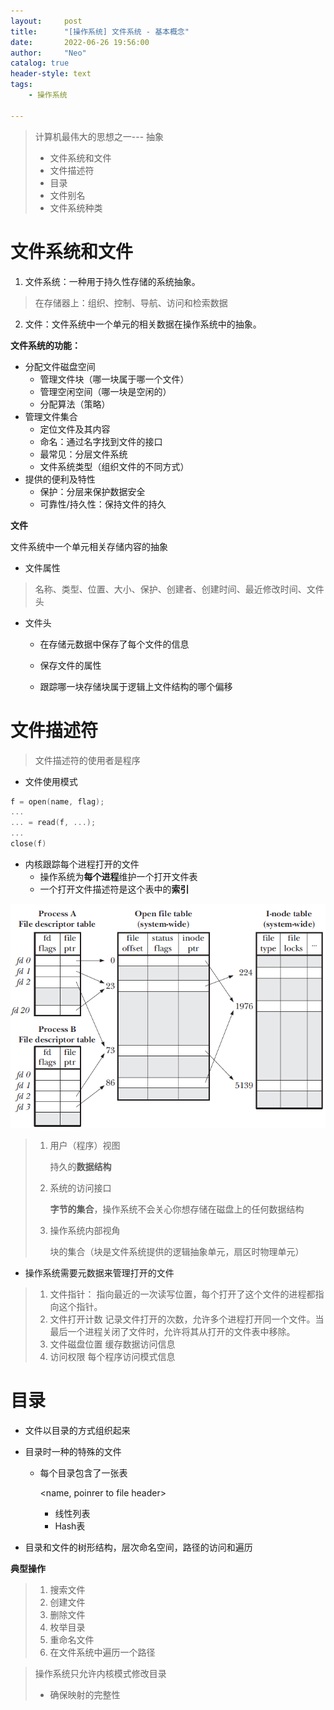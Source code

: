 ```yaml
---
layout:     post
title:      "[操作系统] 文件系统 - 基本概念"
date:       2022-06-26 19:56:00
author:     "Neo"
catalog: true
header-style: text
tags:
    - 操作系统

---
```


> 计算机最伟大的思想之一--- 抽象
>
> * 文件系统和文件
> * 文件描述符
> * 目录
> * 文件别名
> * 文件系统种类

# 文件系统和文件

1. 文件系统：一种用于持久性存储的系统抽象。

> 在存储器上：组织、控制、导航、访问和检索数据

2. 文件：文件系统中一个单元的相关数据在操作系统中的抽象。

**文件系统的功能：**

* 分配文件磁盘空间
  * 管理文件块（哪一块属于哪一个文件）
  * 管理空闲空间（哪一块是空闲的）
  * 分配算法（策略）
* 管理文件集合
  * 定位文件及其内容
  * 命名：通过名字找到文件的接口
  * 最常见：分层文件系统
  * 文件系统类型（组织文件的不同方式）
* 提供的便利及特性
  * 保护：分层来保护数据安全
  * 可靠性/持久性：保持文件的持久

**文件**

文件系统中一个单元相关存储内容的抽象

* 文件属性

> 名称、类型、位置、大小、保护、创建者、创建时间、最近修改时间、文件头

* 文件头

  * 在存储元数据中保存了每个文件的信息

  * 保存文件的属性

  * 跟踪哪一块存储块属于逻辑上文件结构的哪个偏移   

# 文件描述符

> 文件描述符的使用者是程序

* 文件使用模式

```c
f = open(name, flag);
...
... = read(f, ...);
...
close(f)
```

* 内核跟踪每个进程打开的文件
  * 操作系统为**每个进程**维护一个打开文件表
  * 一个打开文件描述符是这个表中的**索引**

<img src="/img/fd.png" style="zoom:80%;" />

> 1. 用户（程序）视图
>
>    持久的**数据结构**
>
> 2. 系统的访问接口
>
>    **字节的集合**，操作系统不会关心你想存储在磁盘上的任何数据结构
>
> 3. 操作系统内部视角
>
>    块的集合（块是文件系统提供的逻辑抽象单元，扇区时物理单元）

* 操作系统需要元数据来管理打开的文件

> 1. 文件指针：
>    指向最近的一次读写位置，每个打开了这个文件的进程都指向这个指针。
> 2. 文件打开计数
>    记录文件打开的次数，允许多个进程打开同一个文件。当最后一个进程关闭了文件时，允许将其从打开的文件表中移除。
> 3. 文件磁盘位置
>    缓存数据访问信息
> 4. 访问权限
>    每个程序访问模式信息

# 目录

* 文件以目录的方式组织起来

* 目录时一种的特殊的文件

  * 每个目录包含了一张表

    <name, poinrer to file header>

    * 线性列表
    * Hash表

* 目录和文件的树形结构，层次命名空间，路径的访问和遍历

**典型操作**

> 1. 搜索文件
> 2. 创建文件
> 3. 删除文件
> 4. 枚举目录
> 5. 重命名文件
> 6. 在文件系统中遍历一个路径

> 操作系统只允许内核模式修改目录
>
> * 确保映射的完整性








